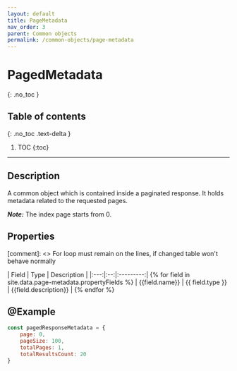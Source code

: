 ```yaml
---
layout: default
title: PageMetadata
nav_order: 3
parent: Common objects
permalink: /common-objects/page-metadata
---
```


# PagedMetadata
{: .no_toc }

## Table of contents
{: .no_toc .text-delta }

1. TOC
{:toc}

---

## Description

A common object which is contained inside a paginated response. It holds metadata related to the requested pages.

_**Note:**_ The index page starts from 0.

## Properties

[comment]: <> For loop must remain on the lines, if changed table won't behave normally

| Field | Type | Description |
|:---:|:--:|:---------:| {% for field in site.data.page-metadata.propertyFields %}
| {{field.name}} | {{ field.type }} | {{field.description}} | {% endfor %}

## @Example

```js
const pagedResponseMetadata = {
    page: 0,
    pageSize: 100,
    totalPages: 1,
    totalResultsCount: 20
}
```